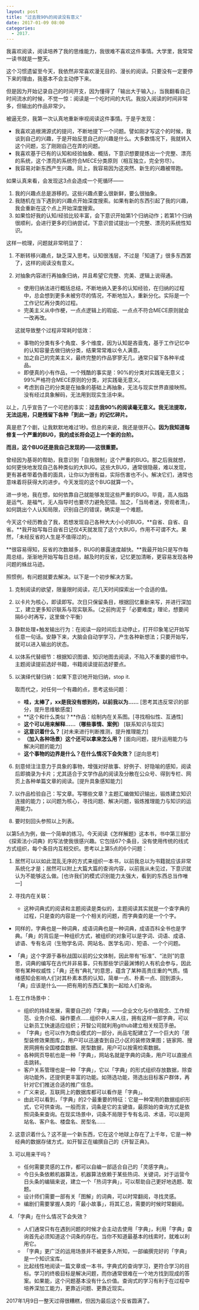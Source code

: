 ```yaml
---
layout: post
title: "过去我90%的阅读没有意义"
date: 2017-01-09 08:00
categories:
  - 2017. 
---
```


我喜欢阅读，阅读培养了我的思维能力，我很难不喜欢这件事情。大学里，我常常一读书就是一整天。

这个习惯遗留至今天，我依然非常喜欢漫无目的、漫长的阅读。只要没有一定要停下来的理由，我基本不会主动停下来。

但是因为开始记录自己的时间开支，因为懂得了「输出大于输入」，当我翻看自己时间流水的时候，不觉一惊：阅读是一个吃时间的大坑。我投入阅读的时间非常多，但输出的作品非常少。

被逼无奈，我第一次认真地重新审视阅读这件事情。于是乎发现：

- 我喜欢追根溯源式的提问，不断地提下一个问题。譬如刚才写这个的时候，我谈到自己的兴趣，于是开始反思自己的兴趣是什么。大多数情况下，我就转入这个问题，忘了刚刚自己在弄的问题。
- 我喜欢基于已有的认知和经验抽象、概括，下意识想要提炼出一个完整、漂亮的系统，这个漂亮的系统符合MECE分类原则（相互独立，完全穷尽）。
- 我容易对新东西产生兴趣。同上，我容易因为这突然、新生的兴趣被带跑。

如果认真来看，会发现这3点会造成一个死循环——

1. 我的兴趣点总是游移的。这些兴趣点要么很新鲜，要么很抽象。
2. 我随机在当下遇到的兴趣点开始深度搜索。如果有新的东西引起了我的兴趣，我会重新在这个点上开始深度搜索。
3. 如果恰好我的认知/经验比较丰富，会下意识开始第1个归纳动作；若第1个归纳很顺利，会进行更多的归纳尝试，下意识尝试提出一个完整、漂亮的系统性知识。

这样一梳理，问题就非常明显了：

1. 不断转移兴趣点，缺乏深入思考。认知很浅层，不过是「知道了」很多东西罢了，这样的阅读没有意义。

2. 对抽象内容进行再抽象归纳，并且希望它完整、完美、逻辑上说得通。

   - 使用归纳法进行概括总结，不断地纳入更多的认知经验，在归纳的过程中，总会想到更多未被穷尽的情况，不断地加入，重新分化。实际是一个工作记忆再分类的过程。
   - 完美主义从中作梗，一点点逻辑上的瑕疵、一点点不符合MECE原则就会一改再改。

   这就导致整个过程非常耗时低效：
   - 事物的分类有多个角度、多个维度，因为认知是吝啬鬼，基于工作记忆中的认知容量去做归纳分类，结果常常难以令人满意。
   - 加之自己的完美主义，最终完整的作品寥寥无几，通常只留下各种半成品。
   - 即便真的小有作品，一个残酷的事实是：90%的分类对实践毫无意义；99%严格符合MECE原则的分类，对实践毫无意义。
   - 考虑到自己的分类是在抽象的基础上再抽象，无法与现实世界直接映照。没有经过具象解码，无法用到现实生活中来。

以上，几乎宣告了一个可悲的事实：**过去我90%的阅读毫无意义。我无法提取，无法运用，只是残留下各种「到此一游」的记忆碎片。**

真是悲了个剧，让我默默地难过1秒。但总的来说，我还是很开心。**因为我知道每修复一个严重的BUG，我的成长将会迈上一个新的台阶。**

**而且，这个BUG还是我自己发现的——这很重要。**

曾经因为基哥的帮助，我意识到「自我限制」这个严重的BUG。那之后我就想，如何更快地发现自己各种类似的大BUG。这些大BUG，通常很隐蔽，难以发现，更有甚者带着伪善的面具，让你以为很有益，实际伤害也不小。解决它们，通常也意味着将获得大的进步。今天发现的这个BUG就算一个。

进一步地，我在想，如何依靠自己就能够发现这些严重的BUG。毕竟，高人指路是运气、是福气，无人指导时也要尽力避免犯错。加之，「当局者迷，旁观者清」，如何跳出个人认知局限，识别自己的错误，确实是一个难题。

今天这个经历教会了我，若想发现自己各种大大小小的BUG，**自省、自省、自省。**我开始写每日自省日记仅4天就发现了这个大BUG，作用不可谓不大。果然，「未经反省的人生是不值得过的」。

**很容易得知，反省的次数越多，BUG的暴露速度越快。**我最开始只是写作每周总结，渐渐地开始写每日总结，越及时的反省，记忆更加清晰，更容易发现各种问题的蛛丝马迹。

照惯例，有问题就要去解决。以下是一个初步解决方案。

1. 克制阅读的欲望，限量限时阅读，花几天时间探索出一个合适的值。

2. 以卡片为核心，即读即写。次日只保留条目，根据回忆重新来写，并进行深加工，建立更多知识联系与现实联系。（之前拘泥于「必要难度」理论，想要间隔6小时再写，这里做个平衡）

3. 静默处理+触发输出行为：在阅读一段时间后主动停止，打开印象笔记开始写任意一句话。安静下来，大脑会自动学学习，产生各种新想法；只要开始写，就可以进入输出的状态。

4. 以体系代替细节：根据知识图谱、知识地图去阅读，不陷入不重要的细节中。主题阅读提前选好书籍，书籍阅读提前选好要点。

5. 以演绎代替归纳：如果下意识地开始归纳，stop it. 

   取而代之，对任何一个有趣的点，思考这些问题：

   - **哇，太棒了，xx是我没有想到的，以前我以为……** [思考其违反常识的部分，提升思维敏感度] 
   - **这个和什么类似？**作品：绘制内在关系图。[寻找相似性、互通性] 
   - **这个可以用来解释……（哪些事情、案例）** [联系知识与现实] 
   - **这意识着什么？** [对未来进行判断推测，提升推理能力]
   - **（加入各种场景）这个还可以拿来怎么用？** [面向问题，提升运用能力与解决问题的能力]
   - **这个事物的边界是什么？在什么情况下会失效？** [逆向思考]

6. 刻意倾注注意力于具象的事物，增强对好故事、好例子、好隐喻的感知，阅读后即摘录为卡片；尤其适合于文学作品的阅读及分散在公众号、得到专栏、网页上各种单篇文章的阅读。[提升具象感知能力]

7. 以作品检验自己：写文章。写哪些文章？主题汇编做知识输出，锻炼建立知识连接的能力；以问题为核心，寻找问题、解决问题，锻炼推理能力与知识的运用能力。

8. 要时刻回头参照以上列表。

以第5点为例，做一个简单的练习。今天阅读《怎样解题》这本书，书中第三部分《探索法小词典》的写法使我很感兴趣。它包括67个条目，没有使用传统的线式方式组织，每个条目内互相交织。思考以上第5点的6个问题：

1. 居然可以以如此混乱无序的方式来组织一本书，以前我总以为书籍就应该非常系统化才是；居然可以附上大篇大篇的查询内容，以前我从未见过，下意识就认为不能够这么做。[也许我们的模式识别能力太强大，看到的东西总当作唯一]

2. 寻找内在关联：

   - 这种词典式的阅读和主题阅读是类似的，主题阅读其实就是一个查字典的过程，只是查的内容是一个个相关的问题，而字典查的是一个个字。


- 同样的，字典也是一种词典，成语词典也是一种词典，成语百科全书也是字典。「典」的背后是一种组织方式，被组织的对象可以是字词、词语、成语、谚语、专有名词（生物学名词、网站名、医学名词）、短语、一个个问题。


- 「典」这个字源于春秋战国以前的公文体制，因此带有“标准”、“法则”的意思，词典的编写在古代并非易事，只有那些学识最渊博的人有机会参与，因此带有某种权威性；「典」还有“典礼”的意思，蕴含了某种高贵庄重的气质。情绪感知会影响人们对其朴素本质的认知，简单一点、朴素一点、回到源头，「典」应该是什么——把有用的东西汇集到一起给人们查询。

1. 在工作场景中：

   - 组织的持续发展，需要自己的「字典」——企业文化与价值观念、工作规范、业务介绍、操作要点……组织中人来人往，拥有这样一部字典，可以让新员工快速适应组织；开智公司就利用github建立相关规范手册。
   - 「字典」也可以作为商业模式的一部分，尚品宅配建立了一个巨大的「房型装修效果图库」，用户可以迅速查到自己小区的装修效果图；链家网、搜房网拥有全国楼盘数据、房型数据，用户可以按需检索数据。
   - 各种网页导航也是一种「字典」，网站名就是字典的词条，用户可以直接点击跳转。
   - 客户关系管理也是一种「字典」，它以「字典」的形式组织存放数据，除查询功能外，还提供更丰富的功能。如筛选功能，筛选出目标客户群体，再针对它们推送合适的推广信息。
   - 广义来说，互联网上的数据库都可以看作是「字典」。
   - 由此可以看到，「字典」的2个最重要的特征：它是一种常用的数据组织形式，它可供查询。一般而言，词条是它的主键值，最原始的查询方式是依照词条来查询。在现实场景中，词条不局限于专有名词、术语，可以是网站名、客户名、楼盘名、房型名……

2. 这意识着什么？这不是一个新东西，它在这个地球上存在了上千年，它是一种经典的数据存储方式，如开智正在编撰自己的《开智正典》。

3. 可以用来干吗？

   - 任何需要灵感的工作，都可以自编一部适合自己的「灵感字典」。
   - 今日头条依赖机器算法，机器算法依赖于某些热词、关键词，对于运营今日头条的编辑来说，建立一个「热词字典」，可以帮助自己更好地选题、取题。
   - 设计师们需要一部有关「图解」的词典，可以时常翻阅，寻找灵感。
   - 编剧们需要掌握人类的「最小故事」，将其汇总，需要的时候时常翻阅。

4. 「字典」在什么情况下会失效？

   - 人们通常只有在遇到问题的时候才会主动去使用「字典」，利用「字典」查询首先必须知道这个词条的存在。当你不知道最基本的线索时，就难以利用它。
   - 「字典」更广泛的运用场景并不被更多人所知，一部编撰完好的「字典」是一个知识宝库。
   - 比起线性地阅读一篇文章或一本书，字典式的查询学习，更符合学习的目标。学习的终极目标是解决问题，而你通常很难在一个地方找到现成的答案。如果能，这个问题基本没有什么价值。查询式的学习有利于在过程中培养深加工能力，更靠近问题、更靠近现实。

2017年1月9日一整天过得很糟糕，但因为最后这个反省圆满了。
